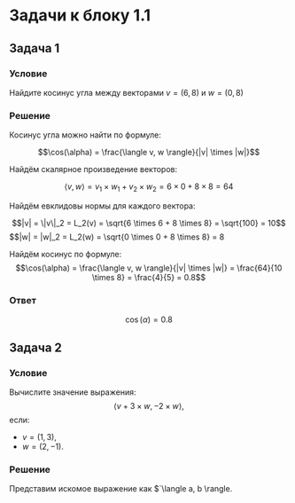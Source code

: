 # Задачи к блоку 1.1

## Задача 1

### Условие
Найдите косинус угла между векторами $`v = (6, 8)`$ и $`w = (0, 8)`$

### Решение 
Косинус угла можно найти по формуле:

$$\cos(\alpha) = \frac{\langle v, w \rangle}{|v| \times |w|}$$

Найдём скалярное произведение векторов:

$$\langle v, w \rangle = v_1 \times w_1 + v_2 \times w_2 = 6 \times 0 + 8 \times 8 = 64$$

Найдём евклидовы нормы для каждого вектора:

$$|v| = \|v\|_2 = L_2(v) = \sqrt{6 \times 6 + 8 \times 8} = \sqrt{100} = 10$$
$$|w| = \|w\|_2 = L_2(w) = \sqrt{0 \times 0 + 8 \times 8} = 8

Найдём косинус по формуле:
$$\cos(\alpha) = \frac{\langle v, w \rangle}{|v| \times |w|} = \frac{64}{10 \times 8} = \frac{4}{5} = 0.8$$

### Ответ
$$\cos(\alpha) = 0.8$$

## Задача 2

### Условие
Вычислите значение выражения:
$$\langle v + 3 \times w, -2 \times w \rangle,$$
если:
- $`v = (1, 3),`$
- $`w = (2, -1).`$

### Решение
Представим искомое выражение как $`\langle a, b \rangle. 
